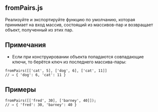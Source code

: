 ## fromPairs.js

Реализуйте и экспортируйте функцию по умолчанию, которая принимает на вход массив, состоящий из массивов-пар и возвращает объект, полученный из этих пар.

## Примечания

* Если при конструировании объекта попадаются совпадающие ключи, то берётся ключ из последнего массива-пары:

```
fromPairs([['cat', 5], ['dog', 6], ['cat', 11]]
// → { 'dog': 6, 'cat': 11 }
```

## Примеры

```
fromPairs([['fred', 30], ['barney', 40]]);
// → { 'fred': 30, 'barney': 40 }
```
